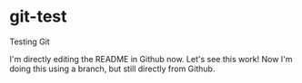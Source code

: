 # git-test
Testing Git

I'm directly editing the README in Github now. Let's see this work!
Now I'm doing this using a branch, but still directly from Github.
